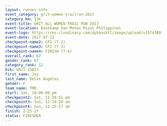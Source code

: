 ```yaml
---
layout: runner-info 
event_category: grit-women-trailrun-2017 
category_km: 15K 
event-title: GRIT ALL WOMEN TRAIL RUN 2017 
event-location: Basekamp San Mateo Rizal Philippines 
event-logo: https://res.cloudinary.com/dykbosktl/image/upload/v1574389137/Logo/a04c0-grit-logo_yxzsau.png 
event-date: 2017-07-13 
checkpoint-name2: CP1 (T-2) 
checkpoint-name3: CP2 (T-3) 
checkpoint-name4: FINISH (T-4) 
overall_rank: 67
gender_rank: 67
category_rank: 12
bib: GRiT 15023
first_name: Joy
last_name: Delos Angeles
gender: F
team_name: TRD
start: Sat, 10-00-00 pm
checkpoint2: Sat, 11-20-51 pm
checkpoint3: Sun, 12-10-24 am
checkpoint4: Sun, 12-25-27 am
finish: 2-25-27
status: FINISHER
---
```

